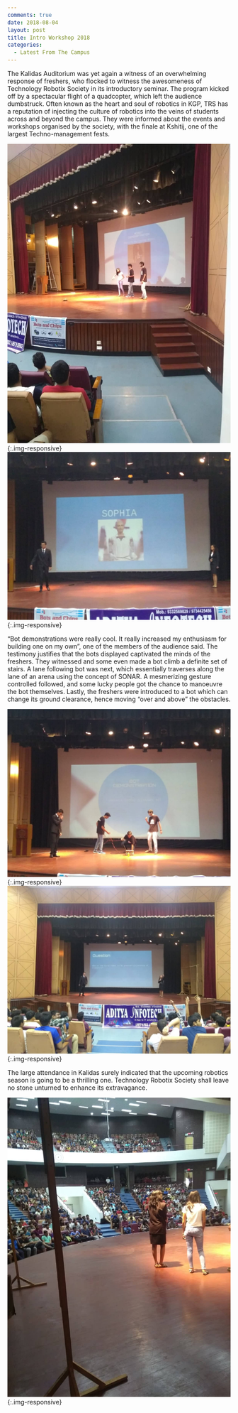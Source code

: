 ```yaml
---
comments: true
date: 2018-08-04
layout: post
title: Intro Workshop 2018
categories:
  - Latest From The Campus
---
```


The Kalidas Auditorium was yet again a witness of an overwhelming response of freshers, who flocked to witness the awesomeness of Technology Robotix Society in its introductory seminar. The program kicked off by a spectacular flight of a quadcopter, which left the audience dumbstruck. Often known as the heart and soul of robotics in KGP, TRS has a reputation of injecting the culture of robotics into the veins of students across and beyond the campus. They were informed about the events and workshops organised by the society, with the finale at Kshitij, one of the largest Techno-management fests.

![1](/img/blog/2018/intro_workshop/1.jpg){:.img-responsive}
![2](/img/blog/2018/intro_workshop/2.jpg){:.img-responsive}

“Bot demonstrations were really cool. It really increased my enthusiasm for building one on my own”, one of the members of the audience said. The testimony justifies that the bots displayed captivated the minds of the freshers. They witnessed and some even made a bot climb a definite set of stairs. A lane following bot was next, which essentially traverses along the lane of an arena using the concept of SONAR. A mesmerizing gesture controlled followed, and some lucky people got the chance to manoeuvre the bot themselves. Lastly, the freshers were introduced to a bot which can change its ground clearance, hence moving “over and above” the obstacles.

![3](/img/blog/2018/intro_workshop/3.jpg){:.img-responsive}
![4](/img/blog/2018/intro_workshop/4.jpg){:.img-responsive}

The large attendance in Kalidas surely indicated that the upcoming robotics season is going to be a thrilling one. Technology Robotix Society shall leave no stone unturned to enhance its extravagance.     

![5](/img/blog/2018/intro_workshop/5.jpg){:.img-responsive}